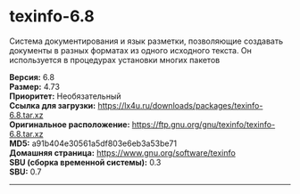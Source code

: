 # texinfo-6.8

Система документирования и язык разметки, позволяющие создавать документы в разных форматах из одного исходного текста. Он используется в процедурах установки многих пакетов

**Версия:** 6.8
<br />
**Размер:** 4.73
<br />
**Приоритет:** Необязательный
<br />
**Ссылка для загрузки:** https://lx4u.ru/downloads/packages/texinfo-6.8.tar.xz
<br />
**Оригинальное расположение:** https://ftp.gnu.org/gnu/texinfo/texinfo-6.8.tar.xz
<br />
**MD5:** a91b404e30561a5df803e6eb3a53be71
<br />
**Домашняя страница:** https://www.gnu.org/software/texinfo
        <br />
**SBU (сборка временной системы):** 0.3
<br />
**SBU:** 0.7

***
            